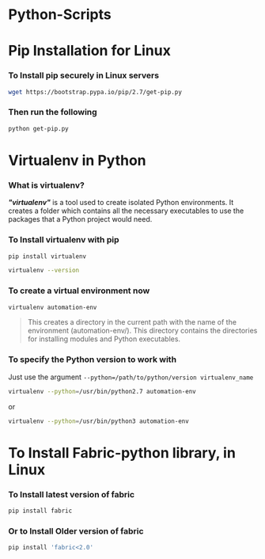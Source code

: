 # Python-Scripts

# Pip Installation for Linux  

### To Install pip securely in Linux servers
```sh
wget https://bootstrap.pypa.io/pip/2.7/get-pip.py
```
### Then run the following
```sh
python get-pip.py
```

# Virtualenv in Python
### What is virtualenv?
***"virtualenv"*** is a tool used to create isolated Python environments. It creates a folder which contains all the necessary executables to use the packages that a Python project would need.
 ### To Install virtualenv with pip
 ```sh
pip install virtualenv
```
```sh
virtualenv --version
```
### To create a virtual environment now

```sh
virtualenv automation-env
```
> This creates a directory in the current path with the name of the environment (automation-env/). This directory contains the directories for installing modules and Python executables.
> 
### To specify the Python version to work with
Just use the argument `--python=/path/to/python/version virtualenv_name`
```sh
virtualenv --python=/usr/bin/python2.7 automation-env
```
or
```sh
virtualenv --python=/usr/bin/python3 automation-env
```


# To Install Fabric-python library, in Linux
### To Install latest version of fabric 
```sh
pip install fabric
```
### Or to Install Older version of fabric 
```sh
pip install 'fabric<2.0'
```
